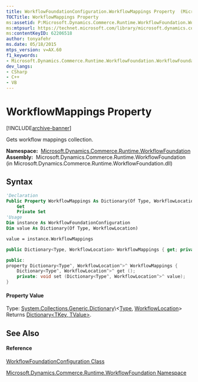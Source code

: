 ```yaml
---
title: WorkflowFoundationConfiguration.WorkflowMappings Property  (Microsoft.Dynamics.Commerce.Runtime.WorkflowFoundation)
TOCTitle: WorkflowMappings Property
ms:assetid: P:Microsoft.Dynamics.Commerce.Runtime.WorkflowFoundation.WorkflowFoundationConfiguration.WorkflowMappings
ms:mtpsurl: https://technet.microsoft.com/library/microsoft.dynamics.commerce.runtime.workflowfoundation.workflowfoundationconfiguration.workflowmappings(v=AX.60)
ms:contentKeyID: 62206518
author: tonyafehr
ms.date: 05/18/2015
mtps_version: v=AX.60
f1_keywords:
- Microsoft.Dynamics.Commerce.Runtime.WorkflowFoundation.WorkflowFoundationConfiguration.WorkflowMappings
dev_langs:
- CSharp
- C++
- VB
---
```


# WorkflowMappings Property


[!INCLUDE[archive-banner](includes/archive-banner.md)]

Gets workflow mappings collection.

**Namespace:**  [Microsoft.Dynamics.Commerce.Runtime.WorkflowFoundation](microsoft-dynamics-commerce-runtime-workflowfoundation-namespace.md)  
**Assembly:**  Microsoft.Dynamics.Commerce.Runtime.WorkflowFoundation (in Microsoft.Dynamics.Commerce.Runtime.WorkflowFoundation.dll)

## Syntax

``` vb
'Declaration
Public Property WorkflowMappings As Dictionary(Of Type, WorkflowLocation)
    Get
    Private Set
'Usage
Dim instance As WorkflowFoundationConfiguration
Dim value As Dictionary(Of Type, WorkflowLocation)

value = instance.WorkflowMappings
```

``` csharp
public Dictionary<Type, WorkflowLocation> WorkflowMappings { get; private set; }
```

``` c++
public:
property Dictionary<Type^, WorkflowLocation^>^ WorkflowMappings {
    Dictionary<Type^, WorkflowLocation^>^ get ();
    private: void set (Dictionary<Type^, WorkflowLocation^>^ value);
}
```

#### Property Value

Type: [System.Collections.Generic.Dictionary](https://technet.microsoft.com/library/xfhwa508\(v=ax.60\))\<[Type](https://technet.microsoft.com/library/42892f65\(v=ax.60\)), [WorkflowLocation](workflowlocation-class-microsoft-dynamics-commerce-runtime-workflowfoundation.md)\>  
Returns [Dictionary\<TKey, TValue\>](https://technet.microsoft.com/library/xfhwa508\(v=ax.60\)).  

## See Also

#### Reference

[WorkflowFoundationConfiguration Class](workflowfoundationconfiguration-class-microsoft-dynamics-commerce-runtime-workflowfoundation.md)

[Microsoft.Dynamics.Commerce.Runtime.WorkflowFoundation Namespace](microsoft-dynamics-commerce-runtime-workflowfoundation-namespace.md)

